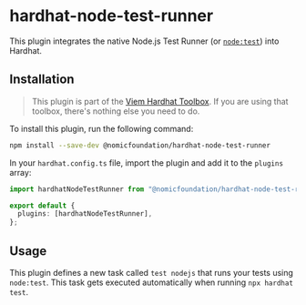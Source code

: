 # hardhat-node-test-runner

This plugin integrates the native Node.js Test Runner (or [`node:test`](https://nodejs.org/docs/latest/api/test.html)) into Hardhat.

## Installation

> This plugin is part of the [Viem Hardhat Toolbox](/v-next/hardhat-toolbox-viem/). If you are using that toolbox, there's nothing else you need to do.

To install this plugin, run the following command:

```bash
npm install --save-dev @nomicfoundation/hardhat-node-test-runner
```

In your `hardhat.config.ts` file, import the plugin and add it to the `plugins` array:

```ts
import hardhatNodeTestRunner from "@nomicfoundation/hardhat-node-test-runner";

export default {
  plugins: [hardhatNodeTestRunner],
};
```

## Usage

This plugin defines a new task called `test nodejs` that runs your tests using `node:test`. This task gets executed automatically when running `npx hardhat test`.
